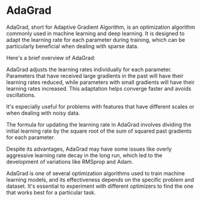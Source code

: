 # AdaGrad
AdaGrad, short for Adaptive Gradient Algorithm, is an optimization algorithm commonly used in machine learning and deep learning. It is designed to adapt the learning rate for each parameter during training, which can be particularly beneficial when dealing with sparse data.

Here's a brief overview of AdaGrad:

AdaGrad adjusts the learning rates individually for each parameter. Parameters that have received large gradients in the past will have their learning rates reduced, while parameters with small gradients will have their learning rates increased. This adaptation helps converge faster and avoids oscillations.

It's especially useful for problems with features that have different scales or when dealing with noisy data.

The formula for updating the learning rate in AdaGrad involves dividing the initial learning rate by the square root of the sum of squared past gradients for each parameter.

Despite its advantages, AdaGrad may have some issues like overly aggressive learning rate decay in the long run, which led to the development of variations like RMSprop and Adam.


AdaGrad is one of several optimization algorithms used to train machine learning models, and its effectiveness depends on the specific problem and dataset. It's essential to experiment with different optimizers to find the one that works best for a particular task.

